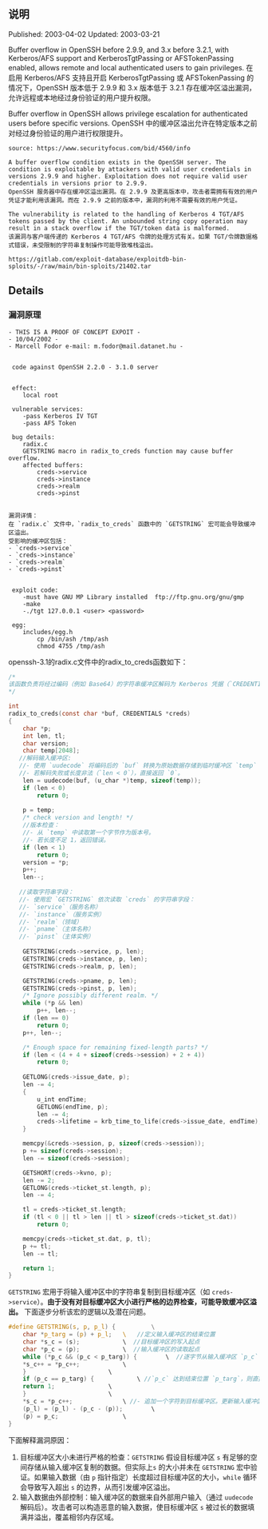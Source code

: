 ## 说明
Published: 2003-04-02
Updated: 2003-03-21

Buffer overflow in OpenSSH before 2.9.9, and 3.x before 3.2.1, with Kerberos/AFS support and KerberosTgtPassing or AFSTokenPassing enabled, allows remote and local authenticated users to gain privileges.
在启用 Kerberos/AFS 支持且开启 KerberosTgtPassing 或 AFSTokenPassing 的情况下，OpenSSH 版本低于 2.9.9 和 3.x 版本低于 3.2.1 存在缓冲区溢出漏洞，允许远程或本地经过身份验证的用户提升权限。

Buffer overflow in OpenSSH allows privilege escalation for authenticated users before specific versions.
OpenSSH 中的缓冲区溢出允许在特定版本之前对经过身份验证的用户进行权限提升。

``` shell
source: https://www.securityfocus.com/bid/4560/info

A buffer overflow condition exists in the OpenSSH server. The condition is exploitable by attackers with valid user credentials in versions 2.9.9 and higher. Exploitation does not require valid user credentials in versions prior to 2.9.9.
OpenSSH 服务器中存在缓冲区溢出漏洞。在 2.9.9 及更高版本中，攻击者需拥有有效的用户凭证才能利用该漏洞。而在 2.9.9 之前的版本中，漏洞的利用不需要有效的用户凭证。

The vulnerability is related to the handling of Kerberos 4 TGT/AFS tokens passed by the client. An unbounded string copy operation may result in a stack overflow if the TGT/token data is malformed. 
该漏洞与客户端传递的 Kerberos 4 TGT/AFS 令牌的处理方式有关。如果 TGT/令牌数据格式错误，未受限制的字符串复制操作可能导致堆栈溢出。

https://gitlab.com/exploit-database/exploitdb-bin-sploits/-/raw/main/bin-sploits/21402.tar
```

## Details
### 漏洞原理
```
- THIS IS A PROOF OF CONCEPT EXPOIT -
- 10/04/2002 -
- Marcell Fodor e-mail: m.fodor@mail.datanet.hu -


 code against OpenSSH 2.2.0 - 3.1.0 server

 
 effect:
	local root

 vulnerable services:
	-pass Kerberos IV TGT
	-pass AFS Token 

 bug details:
	radix.c
	GETSTRING macro in radix_to_creds function may cause buffer overflow.
	affected buffers:
	    creds->service
	    creds->instance
	    creds->realm
	    creds->pinst


漏洞详情：  
在 `radix.c` 文件中，`radix_to_creds` 函数中的 `GETSTRING` 宏可能会导致缓冲区溢出。
受影响的缓冲区包括：
- `creds->service`
- `creds->instance`
- `creds->realm`
- `creds->pinst`


 exploit code:
	-must have GNU MP Library installed  ftp://ftp.gnu.org/gnu/gmp
	-make
	-./tgt 127.0.0.1 <user> <password>

 egg:
	includes/egg.h
	    cp /bin/ash /tmp/ash
	    chmod 4755 /tmp/ash
```


openssh-3.1的radix.c文件中的radix_to_creds函数如下：
``` C
/*
该函数负责将经过编码（例如 Base64）的字符串缓冲区解码为 Kerberos 凭据（`CREDENTIALS` 结构体）。它从输入缓冲区中解析数据，并逐步填充 `CREDENTIALS` 结构体的各个字段。
*/

int
radix_to_creds(const char *buf, CREDENTIALS *creds)
{
    char *p;
    int len, tl;
    char version;
    char temp[2048];
   //解码输入缓冲区:
   //- 使用 `uudecode` 将编码后的 `buf` 转换为原始数据存储到临时缓冲区 `temp` 中。
   //- 若解码失败或长度非法（`len < 0`），直接返回 `0`。
    len = uudecode(buf, (u_char *)temp, sizeof(temp));
    if (len < 0)
        return 0;
        
    p = temp;
    /* check version and length! */
    //版本检查：
    //- 从 `temp` 中读取第一个字节作为版本号。
    //- 若长度不足 1，返回错误。
    if (len < 1)
        return 0;
    version = *p;
    p++;
    len--;
   
   //读取字符串字段：
   //- 使用宏 `GETSTRING` 依次读取 `creds` 的字符串字段：
   //- `service`（服务名称）
   //- `instance`（服务实例）
   //- `realm`（领域）
   //- `pname`（主体名称）
   //- `pinst`（主体实例）
    
    GETSTRING(creds->service, p, len);
    GETSTRING(creds->instance, p, len);
    GETSTRING(creds->realm, p, len);

    GETSTRING(creds->pname, p, len);
    GETSTRING(creds->pinst, p, len);
    /* Ignore possibly different realm. */
    while (*p && len)
        p++, len--;
    if (len == 0)
        return 0;
    p++, len--;

    /* Enough space for remaining fixed-length parts? */
    if (len < (4 + 4 + sizeof(creds->session) + 2 + 4))
        return 0;
  
    GETLONG(creds->issue_date, p);
    len -= 4;
    {
        u_int endTime;
        GETLONG(endTime, p);
        len -= 4;
        creds->lifetime = krb_time_to_life(creds->issue_date, endTime);
    }

    memcpy(&creds->session, p, sizeof(creds->session));
    p += sizeof(creds->session);
    len -= sizeof(creds->session);

    GETSHORT(creds->kvno, p);
    len -= 2;
    GETLONG(creds->ticket_st.length, p);
    len -= 4;

    tl = creds->ticket_st.length;
    if (tl < 0 || tl > len || tl > sizeof(creds->ticket_st.dat))
        return 0;

    memcpy(creds->ticket_st.dat, p, tl);
    p += tl;
    len -= tl;

    return 1;
}
```

`GETSTRING` 宏用于将输入缓冲区中的字符串复制到目标缓冲区（如 `creds->service`）。**由于没有对目标缓冲区大小进行严格的边界检查，可能导致缓冲区溢出。** 下面逐步分析该宏的逻辑以及潜在问题。

``` C
#define GETSTRING(s, p, p_l) {          \
    char *p_targ = (p) + p_l;   \   //定义输入缓冲区的结束位置
    char *s_c = (s);            \  //目标缓冲区的写入起点
    char *p_c = (p);            \  //输入缓冲区的读取起点
    while (*p_c && (p_c < p_targ)) {        \  //逐字节从输入缓冲区 `p_c` 读取数据，并写入到目标缓冲区 `s_c`。结束条件，要么读取到*p_c为空，要么到达输入缓冲区的尽头
    *s_c++ = *p_c++;            \
    }                       \
    if (p_c == p_targ) {            \ //`p_c` 达到结束位置 `p_targ`，则直接返回错误代码 `1`
    return 1;               \
    }                       \
    *s_c = *p_c++;              \ //- 追加一个字符到目标缓冲区。更新输入缓冲区的指针 `p` 和剩余长度 `p_l`。
    (p_l) = (p_l) - (p_c - (p));        \  
    (p) = p_c;                  \
}
```

下面解释漏洞原因：
1. 目标缓冲区大小未进行严格的检查：`GETSTRING` 假设目标缓冲区 `s` 有足够的空间存储从输入缓冲区复制的数据。但实际上`s` 的大小并未在 `GETSTRING` 宏中验证。如果输入数据（由 `p` 指针指定）长度超过目标缓冲区的大小，`while` 循环会导致写入超出 `s` 的边界，从而引发缓冲区溢出。
2. 输入数据由外部控制：输入缓冲区的数据来自外部用户输入（通过 `uudecode` 解码后）。攻击者可以构造恶意的输入数据，使目标缓冲区 `s` 被过长的数据填满并溢出，覆盖相邻内存区域。
